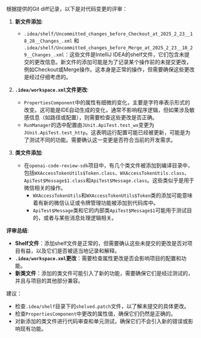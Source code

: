 根据提供的Git diff记录，以下是对代码变更的评审：

1. **新文件添加**:
   - `.idea/shelf/Uncommitted_changes_before_Checkout_at_2025_2_23__18_28__Changes_.xml` 和 `.idea/shelf/Uncommitted_changes_before_Merge_at_2025_2_23__18_29__Changes_.xml`：这些文件是IntelliJ IDEA的shelf文件，它们包含未提交的更改信息。新文件的添加可能是为了记录某个操作前的未提交更改，例如Checkout或Merge操作。这本身是正常的操作，但需要确保这些更改是经过仔细考虑的。

2. **`.idea/workspace.xml`文件更改**:
   - `PropertiesComponent`中的属性有细微的变化，主要是字符串表示形式的改变。这可能是IDE自动生成的变化，通常不影响程序逻辑，但如果涉及敏感信息（如路径或配置），则需要检查这些更改是否正确。
   - `RunManager`的选中配置由`JUnit.ApiTest.test_wx`变更为`JUnit.ApiTest.test_http`。这表明运行配置可能已经被更新，可能是为了测试不同的功能。需要确认这一变更是否符合当前的开发需求。

3. **类文件添加**:
   - 在`openai-code-review-sdk`项目中，有几个类文件被添加到编译目录中，包括`WXAccessTokenUtils$Token.class`、`WXAccessTokenUtils.class`、`ApiTest$Message$1.class`和`ApiTest$Message.class`。这些类似乎是用于微信相关的操作。
     - `WXAccessTokenUtils`和`WXAccessTokenUtils$Token`类的添加可能意味着有新的微信认证或令牌管理功能被添加到代码库中。
     - `ApiTest$Message`类和它的内部类`ApiTest$Message$1`可能用于测试目的，或者与某些消息处理逻辑相关。

**评审总结**:
- **Shelf文件**：添加shelf文件是正常的，但需要确认这些未提交的更改是否对项目有益，以及它们是否被适当地记录和解释。
- **`.idea/workspace.xml`更改**：需要检查属性更改是否会影响项目的配置和功能。
- **新类文件**：添加的类文件可能引入了新的功能，需要确保它们是经过测试的，并且与项目的其他部分兼容。

建议：
- 检查`.idea/shelf`目录下的`shelved.patch`文件，以了解未提交的具体更改。
- 检查`PropertiesComponent`中更改的属性值，确保它们仍然是正确的。
- 对新添加的类文件进行代码审查和单元测试，确保它们不会引入新的错误或影响现有功能。